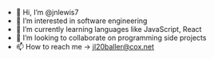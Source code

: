 - 👋 Hi, I’m @jnlewis7
- 👀 I’m interested in software engineering
- 🌱 I’m currently learning languages like JavaScript, React
- 💞️ I’m looking to collaborate on programming side projects
- 📫 How to reach me -> jl20baller@cox.net

<!---
jnlewis7/jnlewis7 is a ✨ special ✨ repository because its `README.md` (this file) appears on your GitHub profile.
You can click the Preview link to take a look at your changes.
--->
